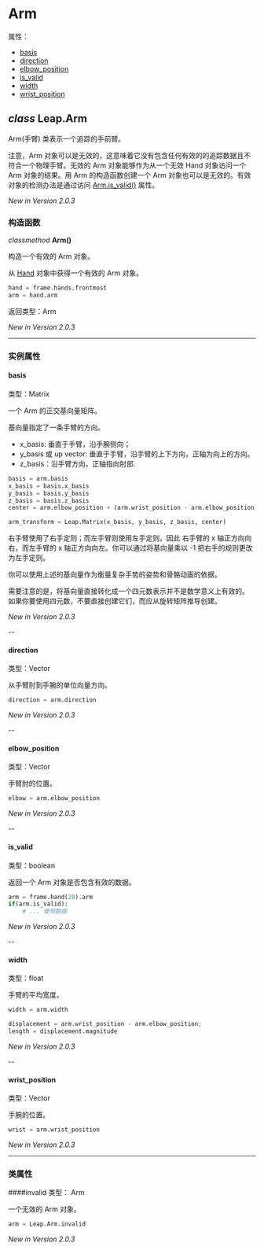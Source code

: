 # Arm

属性：

* [basis](#basis)
* [direction](#direction)
* [elbow_position](#elbow_position)
* [is_valid](#is_valid)
* [width](#width)
* [wrist_position](#wrist_position)


## ***class*** **Leap.Arm**
Arm(手臂) 类表示一个追踪的手前臂。

<!--The Arm class represents a tracked arm.-->

注意，Arm 对象可以是无效的，这意味着它没有包含任何有效的的追踪数据且不符合一个物理手臂。无效的 Arm 对象能够作为从一个无效 Hand 对象访问一个 Arm 对象的结果。用 Arm 的构造函数创建一个 Arm 对象也可以是无效的。有效对象的检测办法是通过访问 [Arm.is_valid()](#is_valid) 属性。

<!--Note that Arm objects can be invalid, which means that they do not contain valid tracking data and do not correspond to a physical arm. Invalid Arm objects can be the result of asking for an Arm object from an invalid Hand object. An Arm object created with the Arm constructor is also invalid. Test for validity with the Arm.is_valid() attribute.-->

*New in Version 2.0.3*

### 构造函数
*classmethod* **Arm()**

构造一个有效的 Arm 对象。

<!--Constructs an invalid Arm object.-->

从 [Hand](Leap.Hand.md) 对象中获得一个有效的 Arm 对象。

<!--Get valid Arm objects from a Hand object.-->

```python
hand = frame.hands.frontmost
arm = hand.arm
```

返回类型：Arm

*New in Version 2.0.3*

----

### 实例属性

#### basis
类型：Matrix

一个 Arm 的正交基向量矩阵。

<!--The orthonormal basis vectors for this Arm as a Matrix.-->

基向量指定了一条手臂的方向。

<!--Basis vectors specify the orientation of a arm.-->

* x_basis: 垂直于手臂，沿手腕侧向；
* y_basis 或 up vector: 垂直于手臂，沿手臂的上下方向，正轴为向上的方向。
* z_basis：沿手臂方向，正轴指向肘部.

<!--
x_basis. Perpendicular to the longitudinal axis of the arm; exits leterally through the sides of the wrist.
y_basis or up vector. Perpendicular to the longitudinal axis of the arm; exits the top and bottom of the arm. More positive in the upward direction.
z_basis. Aligned with the longitudinal axis of the arm. More positive toward the elbow.
-->

```python
basis = arm.basis
x_basis = basis.x_basis
y_basis = basis.y_basis
z_basis = basis.z_basis
center = arm.elbow_position + (arm.wrist_position - arm.elbow_position) * .05

arm_transform = Leap.Matrix(x_basis, y_basis, z_basis, center)
```

右手臂使用了右手定则；而左手臂则使用左手定则。因此 右手臂的 x 轴正方向向右，而左手臂的 x 轴正方向向左。你可以通过将基向量乘以 -1 把右手的规则更改为左手定则。

<!--The bases provided for the right arm use the right-hand rule; those for the left arm use the left-hand rule. Thus, the positive direction of the x-basis is to the right for the right arm and to the left for the left arm. You can change from right-hand to left-hand rule by multiplying the basis vectors by -1.-->

你可以使用上述的基向量作为衡量复杂手势的姿势和骨骼动画的依据。

<!--You can use the basis vectors for such purposes as measuring complex finger poses and skeletal animation.-->

需要注意的是，将基向量直接转化成一个四元数表示并不是数学意义上有效的。
如果你要使用四元数，不要直接创建它们，而应从旋转矩阵推导创建。

<!--Note that converting the basis vectors directly into a quaternion representation is not mathematically valid. If you use quaternions, create them from the derived rotation matrix not directly from the bases.-->

*New in Version 2.0.3*

--

#### direction
类型：Vector

从手臂肘到手腕的单位向量方向。

<!--The normalized direction of the arm from elbow to wrist.-->

```python
direction = arm.direction
```

*New in Version 2.0.3*

--

#### elbow_position
类型：Vector

手臂肘的位置。

<!--The position of the elbow.-->

```python
elbow = arm.elbow_position
```

*New in Version 2.0.3*

--

#### is_valid
类型：boolean

返回一个 Arm 对象是否包含有效的数据。

<!--Reports whether this Arm object contains valid data.-->

```python
arm = frame.hand(20).arm
if(arm.is_valid):
    # ... 使用数据
```

*New in Version 2.0.3*

--

#### width
类型：float

手臂的平均宽度。

<!--The average width of the arm.-->

```python
width = arm.width

displacement = arm.wrist_position - arm.elbow_position;
length = displacement.magnitude
```

*New in Version 2.0.3*

--

#### wrist_position
类型：Vector

手腕的位置。

<!--The position of the wrist.-->

```python
wrist = arm.wrist_position
```

*New in Version 2.0.3*

----

### 类属性

####invalid
类型： Arm

一个无效的 Arm 对象。

<!--An invalid Arm object.-->

```python
arm = Leap.Arm.invalid
```

*New in Version 2.0.3*